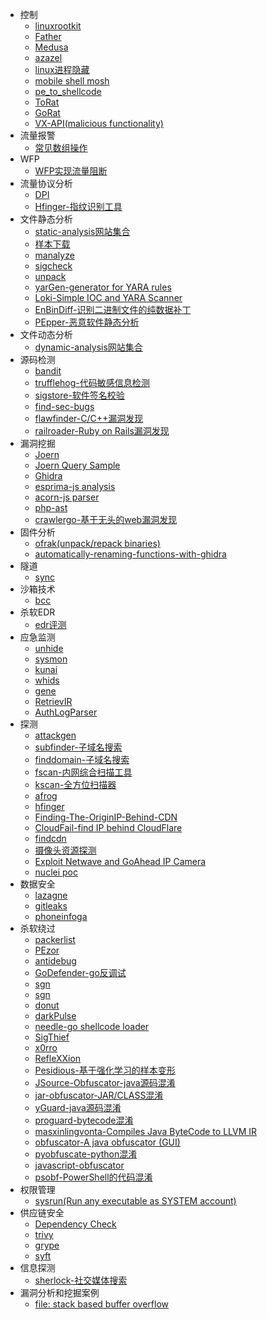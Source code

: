 - 控制
  - [linuxrootkit](zh-cn/linuxrootkit)
  - [Father](zh-cn/father)
  - [Medusa](zh-cn/medusa)
  - [azazel](zh-cn/azazel)
  - [linux进程隐藏](zh-cn/linuxprocesshide)
  - [mobile shell mosh](zh-cn/mosh)
  - [pe_to_shellcode](zh-cn/pe_to_shellcode)
  - [ToRat](zh-cn/torat)
  - [GoRat](zh-cn/gorat)
  - [VX-API(malicious functionality)](zh-cn/VX-API)
- 流量报警
  - [常见数组操作](zh-cn/array)
- WFP
  - [WFP实现流量阻断](zh-cn/wfp_block)
- 流量协议分析
  - [DPI](zh-cn/dpi)
  - [Hfinger-指纹识别工具](zh-cn/Hfinger)
- 文件静态分析
  - [static-analysis网站集合](zh-cn/static-analysis)
  - [样本下载](zh-cn/samples)
  - [manalyze](zh-cn/manalyze)
  - [sigcheck](zh-cn/sigcheck)
  - [unpack](zh-cn/unpack)
  - [yarGen-generator for YARA rules](zh-cn/yarGen)
  - [Loki-Simple IOC and YARA Scanner](zh-cn/Loki)
  - [EnBinDiff-识别二进制文件的纯数据补丁](zh-cn/EnBinDiff)
  - [PEpper-恶意软件静态分析](zh-cn/PEpper)
- 文件动态分析
  - [dynamic-analysis网站集合](zh-cn/dynamic-analysis)
- 源码检测
  - [bandit](zh-cn/bandit)
  - [trufflehog-代码敏感信息检测](zh-cn/trufflehog)
  - [sigstore-软件签名校验](zh-cn/sigstore)
  - [find-sec-bugs](zh-cn/find-sec-bugs)
  - [flawfinder-C/C++漏洞发现](zh-cn/flawfinder)
  - [railroader-Ruby on Rails漏洞发现](zh-cn/railroader)
- 漏洞挖掘
  - [Joern](zh-cn/Joern)
  - [Joern Query Sample](zh-cn/joeryquery)
  - [Ghidra](zh-cn/Ghidra)
  - [esprima-js analysis](zh-cn/esprima)
  - [acorn-js parser](zh-cn/acorn)
  - [php-ast](zh-cn/php-ast)
  - [crawlergo-基于无头的web漏洞发现](zh-cn/crawlergo)
- 固件分析
  - [ofrak(unpack/repack binaries)](zh-cn/ofrak)
  - [automatically-renaming-functions-with-ghidra](zh-cn/automatically-renaming-functions-with-ghidra)
- 隧道
  - [sync](zh-cn/sync)
- 沙箱技术
  - [bcc](zh-cn/bcc)
- 杀软EDR
  - [edr评测](zh-cn/edr-telemetry)
- 应急监测
  - [unhide](zh-cn/unhide)
  - [sysmon](zh-cn/sysmon)
  - [kunai](zh-cn/kunai)
  - [whids](zh-cn/whids)
  - [gene](zh-cn/gene)
  - [RetrievIR](zh-cn/RetrievIR)
  - [AuthLogParser](zh-cn/AuthLogParser)
- 探测
  - [attackgen](zh-cn/attackgen)
  - [subfinder-子域名搜索](zh-cn/subfinder)
  - [finddomain-子域名搜索](zh-cn/finddomain)
  - [fscan-内网综合扫描工具](zh-cn/fscan)
  - [kscan-全方位扫描器](zh-cn/kscan)
  - [afrog](zh-cn/afrog)
  - [hfinger](zh-cn/hfinger)
  - [Finding-The-OriginIP-Behind-CDN](zh-cn/Finding-The-OriginIP-Behind-CDN)
  - [CloudFail-find IP behind CloudFlare](zh-cn/CloudFail)
  - [findcdn](zh-cn/findcdn)
  - [摄像头资源探测](zh-cn/ipc)
  - [Exploit Netwave and GoAhead IP Camera](zh-cn/expcamera)
  - [nuclei poc](zh-cn/nuclei-templates)
- 数据安全
  - [lazagne](zh-cn/lazagne)
  - [gitleaks](zh-cn/gitleaks)
  - [phoneinfoga](zh-cn/phoneinfoga)
- 杀软绕过
  - [packerlist](zh-cn/packerlist)
  - [PEzor](zh-cn/pezor)
  - [antidebug](zh-cn/antidebug)
  - [GoDefender-go反调试](zh-cn/GoDefender)
  - [sgn](zh-cn/sgn)
  - [sgn](zh-cn/amber)
  - [donut](zh-cn/donut)
  - [darkPulse](zh-cn/darkPulse)
  - [needle-go shellcode loader](zh-cn/needle)
  - [SigThief](zh-cn/sigthief)
  - [x0rro](zh-cn/x0rro)
  - [RefleXXion](zh-cn/RefleXXion)
  - [Pesidious-基于强化学习的样本变形](zh-cn/pesidious)
  - [JSource-Obfuscator-java源码混淆](zh-cn/JSource-Obfuscator)
  - [jar-obfuscator-JAR/CLASS混淆](zh-cn/jar-obfuscator)
  - [yGuard-java源码混淆](zh-cn/https://github.com/yWorks/yGuard)
  - [proguard-bytecode混淆](zh-cn/proguard)
  - [masxinlingvonta-Compiles Java ByteCode to LLVM IR](zh-cn/masxinlingvonta)
  - [obfuscator-A java obfuscator (GUI)](zh-cn/obfuscator)
  - [pyobfuscate-python混淆](zh-cn/pyobfuscate)
  - [javascript-obfuscator](zh-cn/javascript-obfuscator)
  - [psobf-PowerShell的代码混淆](zh-cn/psobf)
- 权限管理
  - [sysrun(Run any executable as SYSTEM account)](zh-cn/sysrun)
- 供应链安全
  - [Dependency Check](zh-cn/DependencyCheck)
  - [trivy](zh-cn/trivy)
  - [grype](zh-cn/grype)
  - [syft](zh-cn/syft)
- 信息探测
  - [sherlock-社交媒体搜索](zh-cn/sherlock)
- 漏洞分析和挖掘案例
  - [file: stack based buffer overflow](zh-cn/vul/file-CVE-2017-1000249)
  